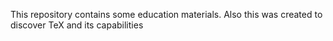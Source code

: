 This repository contains some education materials.
Also this was created to discover TeX and its capabilities 
